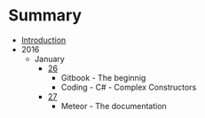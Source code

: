 # Summary

* [Introduction](README.md)
* 2016
   * January
        * [26](2016/January/26.md)
           * Gitbook - The beginnig
           * Coding - C# - Complex Constructors
        * [27](2016/January/27.md)
           * Meteor - The documentation
           

